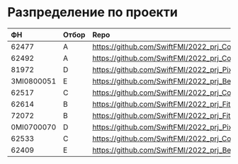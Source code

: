 # Разпределение по проекти


|ФН  | Отбор | Repo|
|:---------|:---------|:--|
|62477	|A|https://github.com/SwiftFMI/2022_prj_ComixCreator|
|62492	|A|https://github.com/SwiftFMI/2022_prj_ComixCreator|
|81972	|D|https://github.com/SwiftFMI/2022_prj_PixelPaint|
|3MI0800051|E|https://github.com/SwiftFMI/2022_prj_BearWithMe|
|62517	|C|https://github.com/SwiftFMI/2022_prj_ConsultantApp|
|62614	|B|https://github.com/SwiftFMI/2022_prj_FitnessApp|
|72072	|B|https://github.com/SwiftFMI/2022_prj_FitnessApp|
|0MI0700070|D|https://github.com/SwiftFMI/2022_prj_PixelPaint|
|62533	|C|https://github.com/SwiftFMI/2022_prj_ConsultantApp|
|62409	|E|https://github.com/SwiftFMI/2022_prj_BearWithMe|
